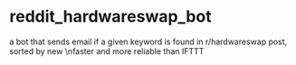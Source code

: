 # reddit_hardwareswap_bot
a bot that sends email if a given keyword is found in r/hardwareswap post, sorted by new
\nfaster and more reliable than IFTTT
